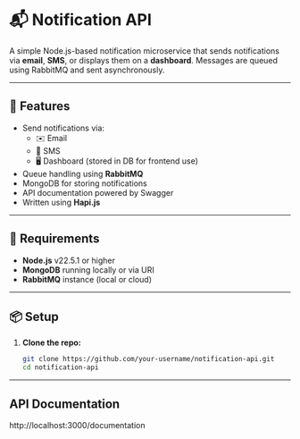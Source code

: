 # 📬 Notification API

A simple Node.js-based notification microservice that sends notifications via **email**, **SMS**, or displays them on a **dashboard**. Messages are queued using RabbitMQ and sent asynchronously.

---

## 🚀 Features

- Send notifications via:
  - ✉️ Email
  - 📱 SMS
  - 🖥 Dashboard (stored in DB for frontend use)
- Queue handling using **RabbitMQ**
- MongoDB for storing notifications
- API documentation powered by Swagger
- Written using **Hapi.js**

---

## 🧰 Requirements

- **Node.js** v22.5.1 or higher
- **MongoDB** running locally or via URI
- **RabbitMQ** instance (local or cloud)

---

## 📦 Setup

1. **Clone the repo:**
   ```bash
   git clone https://github.com/your-username/notification-api.git
   cd notification-api


---

## API Documentation
   http://localhost:3000/documentation